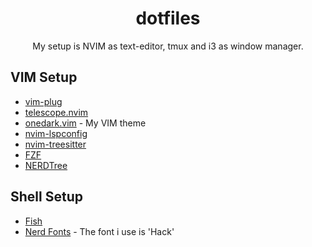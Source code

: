 <div align="center">
  <h1>dotfiles</h1>
  </div>

  <div align="center">
    <p>
        My setup is NVIM as text-editor, tmux and i3 as window manager.
          </p>
          </div>

## VIM Setup

- [vim-plug](https://github.com/junegunn/vim-plug)
- [telescope.nvim](https://github.com/nvim-telescope/telescope.nvim)
- [onedark.vim](https://github.com/joshdick/onedark.vim) - My VIM theme
- [nvim-lspconfig](https://github.com/neovim/nvim-lspconfig)
- [nvim-treesitter](https://github.com/nvim-treesitter/nvim-treesitter)
- [FZF](https://github.com/junegunn/fzf)
- [NERDTree](https://github.com/preservim/nerdtree)

## Shell Setup

- [Fish](https://github.com/fish-shell/fish-shell)
- [Nerd Fonts](https://github.com/ryanoasis/nerd-fonts) - The font i use is 'Hack'
